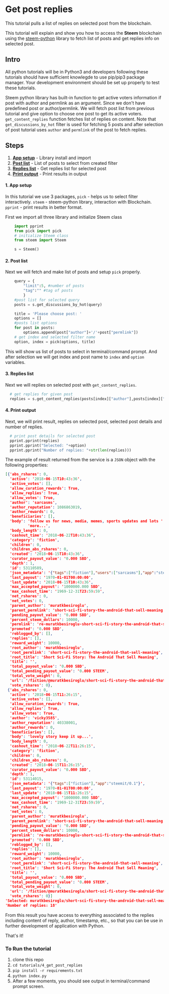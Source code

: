 # Get post replies

This tutorial pulls a list of replies on selected post from the blockchain.

This tutorial will explain and show you how to access the **Steem** blockchain using the [steem-python](https://github.com/steemit/steem-python) library to fetch list of posts and get replies info on selected post.

## Intro

All python tutorials will be in Python3 and developers following these tutorials should have sufficient knowlegde to use pip/pip3 package manager. Your development environment should be set up properly to test these tutorials.

Steem python library has built-in function to get active voters information if post with author and permlink as an argument. Since we don't have predefined post or author/permlink. We will fetch post list from previous tutorial and give option to choose one post to get its active voters. `get_content_replies` function fetches list of replies on content. Note that `get_discussions_by_hot` filter is used for fetching 5 posts and after selection of post tutorial uses `author` and `permlink` of the post to fetch replies. 

## Steps

1.  [**App setup**](#app-setup) - Library install and import
1.  [**Post list**](#post-list) - List of posts to select from created filter 
1.  [**Replies list**](#replies-list) - Get replies list for selected post
1.  [**Print output**](#print-output) - Print results in output

#### 1. App setup <a name="app-setup"></a>

In this tutorial we use 3 packages, `pick` - helps us to select filter interactively. `steem` - steem-python library, interaction with Blockchain. `pprint` - print results in better format.

First we import all three library and initialize Steem class

```python
    import pprint
    from pick import pick
    # initialize Steem class
    from steem import Steem

    s = Steem()
```

#### 2. Post list <a name="post-list"></a>


Next we will fetch and make list of posts and setup `pick` properly.

```python
    query = {
        "limit":5, #number of posts
        "tag":"" #tag of posts
        }
    #post list for selected query
    posts = s.get_discussions_by_hot(query)

    title = 'Please choose post: '
    options = []
    #posts list options
    for post in posts:
        options.append(post["author"]+'/'+post["permlink"])
    # get index and selected filter name
    option, index = pick(options, title)
```

This will show us list of posts to select in terminal/command prompt. And after selection we will get index and post name to `index` and `option` variables.

#### 3. Replies list <a name="replies-list"></a>

Next we will replies on selected post with `get_content_replies`. 

```python
  # get replies for given post
  replies = s.get_content_replies(posts[index]["author"],posts[index]["permlink"])
```


#### 4. Print output <a name="print-output"></a>

Next, we will print result, replies on selected post, selected post details and number of replies.

```python
  # print post details for selected post
  pprint.pprint(replies)
  pprint.pprint("Selected: "+option)
  pprint.pprint("Number of replies: "+str(len(replies)))
```

The example of result returned from the service is a `JSON` object with the following properties:

```json
[{'abs_rshares': 0,
  'active': '2018-06-15T10:43:36',
  'active_votes': [],
  'allow_curation_rewards': True,
  'allow_replies': True,
  'allow_votes': True,
  'author': 'sarcasms',
  'author_reputation': 1086863019,
  'author_rewards': 0,
  'beneficiaries': [],
  'body': 'follow us for news, media, memes, sports updates and lots '
          'more...',
  'body_length': 0,
  'cashout_time': '2018-06-22T10:43:36',
  'category': 'fiction',
  'children': 0,
  'children_abs_rshares': 0,
  'created': '2018-06-15T10:43:36',
  'curator_payout_value': '0.000 SBD',
  'depth': 1,
  'id': 53110589,
  'json_metadata': '{"tags":["fiction"],"users":["sarcasms"],"app":"steemit/0.1"}',
  'last_payout': '1970-01-01T00:00:00',
  'last_update': '2018-06-15T10:43:36',
  'max_accepted_payout': '1000000.000 SBD',
  'max_cashout_time': '1969-12-31T23:59:59',
  'net_rshares': 0,
  'net_votes': 0,
  'parent_author': 'muratkbesiroglu',
  'parent_permlink': 'short-sci-fi-story-the-android-that-sell-meaning',
  'pending_payout_value': '0.000 SBD',
  'percent_steem_dollars': 10000,
  'permlink': 're-muratkbesiroglu-short-sci-fi-story-the-android-that-sell-meaning-20180615t104323737z',
  'promoted': '0.000 SBD',
  'reblogged_by': [],
  'replies': [],
  'reward_weight': 10000,
  'root_author': 'muratkbesiroglu',
  'root_permlink': 'short-sci-fi-story-the-android-that-sell-meaning',
  'root_title': 'Short Sci-Fi Story: The Android That Sell Meaning',
  'title': '',
  'total_payout_value': '0.000 SBD',
  'total_pending_payout_value': '0.000 STEEM',
  'total_vote_weight': 0,
  'url': '/fiction/@muratkbesiroglu/short-sci-fi-story-the-android-that-sell-meaning#@sarcasms/re-muratkbesiroglu-short-sci-fi-story-the-android-that-sell-meaning-20180615t104323737z',
  'vote_rshares': 0},
 {'abs_rshares': 0,
  'active': '2018-06-15T11:26:15',
  'active_votes': [],
  'allow_curation_rewards': True,
  'allow_replies': True,
  'allow_votes': True,
  'author': 'vicky3585',
  'author_reputation': 40338001,
  'author_rewards': 0,
  'beneficiaries': [],
  'body': 'lovely story keep it up...',
  'body_length': 0,
  'cashout_time': '2018-06-22T11:26:15',
  'category': 'fiction',
  'children': 0,
  'children_abs_rshares': 0,
  'created': '2018-06-15T11:26:15',
  'curator_payout_value': '0.000 SBD',
  'depth': 1,
  'id': 53114015,
  'json_metadata': '{"tags":["fiction"],"app":"steemit/0.1"}',
  'last_payout': '1970-01-01T00:00:00',
  'last_update': '2018-06-15T11:26:15',
  'max_accepted_payout': '1000000.000 SBD',
  'max_cashout_time': '1969-12-31T23:59:59',
  'net_rshares': 0,
  'net_votes': 0,
  'parent_author': 'muratkbesiroglu',
  'parent_permlink': 'short-sci-fi-story-the-android-that-sell-meaning',
  'pending_payout_value': '0.000 SBD',
  'percent_steem_dollars': 10000,
  'permlink': 're-muratkbesiroglu-short-sci-fi-story-the-android-that-sell-meaning-20180615t112615204z',
  'promoted': '0.000 SBD',
  'reblogged_by': [],
  'replies': [],
  'reward_weight': 10000,
  'root_author': 'muratkbesiroglu',
  'root_permlink': 'short-sci-fi-story-the-android-that-sell-meaning',
  'root_title': 'Short Sci-Fi Story: The Android That Sell Meaning',
  'title': '',
  'total_payout_value': '0.000 SBD',
  'total_pending_payout_value': '0.000 STEEM',
  'total_vote_weight': 0,
  'url': '/fiction/@muratkbesiroglu/short-sci-fi-story-the-android-that-sell-meaning#@vicky3585/re-muratkbesiroglu-short-sci-fi-story-the-android-that-sell-meaning-20180615t112615204z',
  'vote_rshares': 0}]
'Selected: muratkbesiroglu/short-sci-fi-story-the-android-that-sell-meaning'
'Number of replies: 18'
```

From this result you have access to everything associated to the replies including content of reply, author, timestamp, etc., so that you can be use in further development of application with Python.

That's it!

### To Run the tutorial

1.  clone this repo
1.  `cd tutorials/4_get_post_replies`
1.  `pip install -r requirements.txt`
1.  `python index.py`
1.  After a few moments, you should see output in terminal/command prompt screen.

